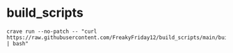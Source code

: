 # build_scripts
```
crave run --no-patch -- "curl https://raw.githubusercontent.com/FreakyFriday12/build_scripts/main/build.sh | bash"
```
